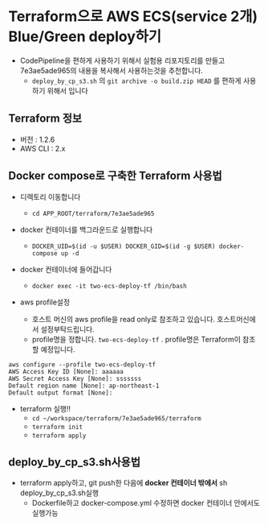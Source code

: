 # Terraform으로 AWS ECS(service 2개) Blue/Green deploy하기
- CodePipeline을 편하게 사용하기 위해서 실험용 리포지토리를 만들고 7e3ae5ade965의 내용을 복사해서 사용하는것을 추천합니다.
  - `deploy_by_cp_s3.sh` 의 `git archive -o build.zip HEAD` 를 편하게 사용하기 위해서 입니다

## Terraform 정보
- 버전 : 1.2.6
- AWS CLI : 2.x

## Docker compose로 구축한 Terraform 사용법
- 디렉토리 이동합니다
  - `cd APP_ROOT/terraform/7e3ae5ade965`

- docker 컨테이너를 백그라운드로 실행합니다
  - `DOCKER_UID=$(id -u $USER) DOCKER_GID=$(id -g $USER) docker-compose up -d`

- docker 컨테이너에 들어갑니다
  - `docker exec -it two-ecs-deploy-tf /bin/bash`

- aws profile설정
  - 호스트 머신의 aws profile을 read only로 참조하고 있습니다. 호스트머신에서 설정부탁드립니다.
  - profile명을 정합니다. `two-ecs-deploy-tf` . profile명은 Terraform이 참조할 예정입니다.
```
aws configure --profile two-ecs-deploy-tf
AWS Access Key ID [None]: aaaaaa
AWS Secret Access Key [None]: sssssss
Default region name [None]: ap-northeast-1
Default output format [None]:
```

- terraform 실행!!
  - `cd ~/workspace/terraform/7e3ae5ade965/terraform`
  - `terraform init`
  - `terraform apply`

## deploy_by_cp_s3.sh사용법
- terraform apply하고, git push한 다음에 **docker 컨테이너 밖에서** sh deploy_by_cp_s3.sh실행
  - Dockerfile하고 docker-compose.yml 수정하면 docker 컨테이너 안에서도 실행가능